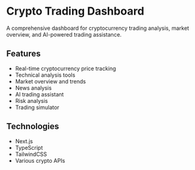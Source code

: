 # Crypto Trading Dashboard

A comprehensive dashboard for cryptocurrency trading analysis, market overview, and AI-powered trading assistance.

## Features

- Real-time cryptocurrency price tracking
- Technical analysis tools
- Market overview and trends
- News analysis
- AI trading assistant
- Risk analysis
- Trading simulator

## Technologies

- Next.js
- TypeScript
- TailwindCSS
- Various crypto APIs